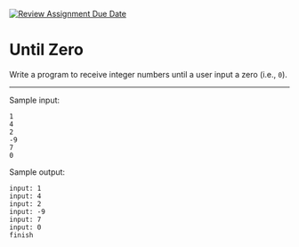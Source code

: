 [![Review Assignment Due Date](https://classroom.github.com/assets/deadline-readme-button-22041afd0340ce965d47ae6ef1cefeee28c7c493a6346c4f15d667ab976d596c.svg)](https://classroom.github.com/a/p7NbdYiC)
# Until Zero

Write a program to receive integer numbers until a user input a zero (i.e., `0`).

<hr>

Sample input:
```
1
4
2
-9
7
0
```

Sample output:
```
input: 1
input: 4
input: 2
input: -9
input: 7
input: 0
finish
```
